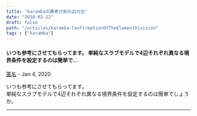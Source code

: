 ```yaml
---
title: 'karambaの要素分割の出力法'
date: "2018-02-22"
draft: false
path: "/articles/karamba-ConfirmationOfTheElementDivision"
tags : ["karamba"]
---
```


#### いつも参考にさせてもらってます。 単純なスラブモデルで4辺それぞれ異なる境界条件を設定するのは簡単で...
[匿名]( "noreply@blogger.com") - <time datetime="2020-01-23T06:44:36.799+09:00">Jan 4, 2020</time>

いつも参考にさせてもらってます。  
単純なスラブモデルで4辺それぞれ異なる境界条件を設定するのは簡単でしょうか。
<hr />
